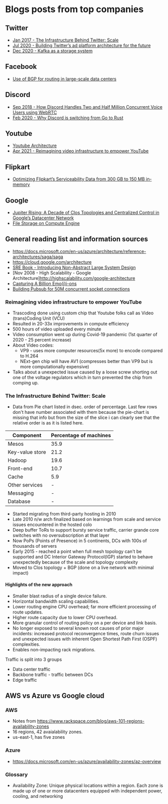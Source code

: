 # Blogs posts from top companies

## Twitter

- [Jan 2017 - The Infrastructure Behind Twitter: Scale](https://blog.twitter.com/engineering/en_us/topics/infrastructure/2017/the-infrastructure-behind-twitter-scale)
- [Jul 2020 - Building Twitter’s ad platform architecture for the future](https://blog.twitter.com/engineering/en_us/topics/infrastructure/2020/building-twitters-ad-platform-architecture-for-the-future)
- [Dec 2020 - Kafka as a storage system](https://blog.twitter.com/engineering/en_us/topics/infrastructure/2020/kafka-as-a-storage-system)

## Facebook

- [Use of BGP for routing in large-scale data centers](https://datatracker.ietf.org/doc/html/draft-ietf-rtgwg-bgp-routing-large-dc-09)

## Discord

- [Sep 2018 - How Discord Handles Two and Half Million Concurrent Voice Users using WebRTC](https://blog.discord.com/how-discord-handles-two-and-half-million-concurrent-voice-users-using-webrtc-ce01c3187429)
- [Feb 2020 - Why Discord is switching from Go to Rust](https://blog.discord.com/why-discord-is-switching-from-go-to-rust-a190bbca2b1f)

## Youtube

- [Youtube Architecture](http://highscalability.com/youtube-architecture)
- [Apr 2021 - Reimagining video infrastructure to empower YouTube](https://blog.youtube/inside-youtube/new-era-video-infrastructure/)

## Flipkart

- [Optimizing Flipkart’s Serviceability Data from 300 GB to 150 MB in-memory](https://tech.flipkart.com/remodelling-flipkarts-serviceability-data-an-optimization-journey-from-300-gb-to-150-mb-in-memory-5c7e9c38bde)

## Google

- [Jupiter Rising: A Decade of Clos Topologies and Centralized Control in Google’s Datacenter Network](http://static.googleusercontent.com/media/research.google.com/en//pubs/archive/43837.pdf)
- [File Storage on Compute Engine](https://cloud.google.com/architecture/filers-on-compute-engine?hl=en)

## General reading list and information sources

- https://docs.microsoft.com/en-us/azure/architecture/reference-architectures/saga/saga
- https://cloud.google.com/architecture
- [SRE Book - Introducing Non-Abstract Large System Design](https://sre.google/workbook/non-abstract-design/)
- [Nov 2008 - High Scalability - Google Architecture]http://highscalability.com/google-architecture
- [Capturing A Billion Emo(j)i-ons](https://blog.hotstar.com/capturing-a-billion-emojis-62114cc0b440)
- [Building Pubsub for 50M concurrent socket connections](https://blog.hotstar.com/building-pubsub-for-50m-concurrent-socket-connections-5506e3c3dabf)

### Reimagining video infrastructure to empower YouTube

- Trascoding done using custom chip that Youtube folks call as Video (trans)Coding Unit (VCU)
- Resulted in 20-33x improvements in compute efficiency
- 500 hours of video uploaded every minute
- Video consumption went up during Covid-19 pandemic (1st quarter of 2020 - 25 percent increase)
- About Video codes:
  - VP9 - uses more computer resources(5x more) to encode compared to H.264
  - NExt-gen chip will have AV1 (compresses better than VP9 but is more computationally expensive)
- Talks about a unexpected issue caused by a loose screw shorting out one of the voltage regulators which in turn prevented the chip from comping up.

### The Infrastructure Behind Twitter: Scale

- Data from Pie chart listed in dsec. order of percentage. Last few rows don't have number associated with them because the pie-chart is missing that info but from the size of the slice i can clearly see that the relative order is as it is listed here.

| Component       | Percentage of machines|
|-----------------|-----------------------|
| Mesos           | 35.9 |
| Key-value store | 21.2 |
| Hadoop          | 19.6 |
| Front-end       | 10.7 |
| Cache           | 5.9  |
| Other services  | - |
| Messaging       | - |
| Database        | - |

- Started migrating from third-party hosting in 2010
- Late 2010 n/w arch finalized based on learnings from scale and service issues encountered in the hosted colo
- Deep buffer ToRs to support bursty service traffic, carrier grande core switches with no oversubscription at that layer
- Now PoPs (Points of Presence) in 5 continents, DCs with 100s of thousands of servers
- Early 2015 - reached a point when full mesh topology can't be supported and DC Interior Gateway Protocol(IGP) started to behave unexpectedly because of the scale and topology complexity
- Moved to Clos topology + BGP (done on a live network with minimal impact)

#### Highlights of the new approach

- Smaller blast radius of a single device failure.
- Horizontal bandwidth scaling capabilities.
- Lower routing engine CPU overhead; far more efficient processing of route updates.
- Higher route capacity due to lower CPU overhead.
- More granular control of routing policy on a per device and link basis.
- No longer exposed to several known root causes of prior major incidents: increased protocol reconvergence times, route churn issues and unexpected issues with inherent Open Shortest Path First (OSPF) complexities.
- Enables non-impacting rack migrations.

Traffic is split into 3 groups

- Data center traffic
- Backbone traffic - traffic between DCs
- Edge traffic

## AWS vs Azure vs Google cloud

### AWS

- Notes from https://www.rackspace.com/blog/aws-101-regions-availability-zones
- 16 regions, 42 avaialability zones.
- us-east-1, has five zones

### Azure

- https://docs.microsoft.com/en-us/azure/availability-zones/az-overview

### Glossary

- Availability Zone: Unique physical locations within a region. Each zone is made up of one or more datacenters equipped with independent power, cooling, and networking
